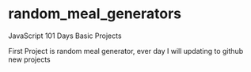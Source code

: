 # random_meal_generators
JavaScript 101 Days Basic Projects

First Project is random meal generator, ever day I will updating to github new projects
